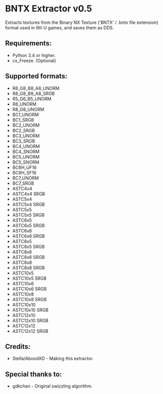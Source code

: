 # BNTX Extractor v0.5
Extracts textures from the Binary NX Texture ('BNTX' / .bntx file extension) format used in Wii U games, and saves them as DDS.  

## Requirements:
* Python 3.4 or higher.
* cx_Freeze. (Optional)

## Supported formats:
* R8_G8_B8_A8_UNORM
* R8_G8_B8_A8_SRGB
* R5_G6_B5_UNORM
* R8_UNORM
* R8_G8_UNORM
* BC1_UNORM
* BC1_SRGB
* BC2_UNORM
* BC2_SRGB
* BC3_UNORM
* BC3_SRGB
* BC4_UNORM
* BC4_SNORM
* BC5_UNORM
* BC5_SNORM
* BC6H_UF16
* BC6H_SF16
* BC7_UNORM
* BC7_SRGB
* ASTC4x4
* ASTC4x4 SRGB
* ASTC5x4
* ASTC5x4 SRGB
* ASTC5x5
* ASTC5x5 SRGB
* ASTC6x5
* ASTC6x5 SRGB
* ASTC6x6
* ASTC6x6 SRGB
* ASTC8x5
* ASTC8x5 SRGB
* ASTC8x6
* ASTC8x6 SRGB
* ASTC8x8
* ASTC8x8 SRGB
* ASTC10x5
* ASTC10x5 SRGB
* ASTC10x6
* ASTC10x6 SRGB
* ASTC10x8
* ASTC10x8 SRGB
* ASTC10x10
* ASTC10x10 SRGB
* ASTC12x10
* ASTC12x10 SRGB
* ASTC12x12
* ASTC12x12 SRGB

## Credits:
* Stella/AboodXD - Making this extractor.

## Special thanks to:
* gdkchan - Original swizzling algorithm.
